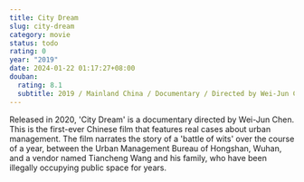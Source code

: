 ```yaml
---
title: City Dream
slug: city-dream
category: movie
status: todo
rating: 0
year: "2019"
date: 2024-01-22 01:17:27+08:00
douban:
  rating: 8.1
  subtitle: 2019 / Mainland China / Documentary / Directed by Wei-Jun Chen
---
```


Released in 2020, 'City Dream' is a documentary directed by Wei-Jun Chen. This is the first-ever Chinese film that features real cases about urban management. The film narrates the story of a 'battle of wits' over the course of a year, between the Urban Management Bureau of Hongshan, Wuhan, and a vendor named Tiancheng Wang and his family, who have been illegally occupying public space for years.
